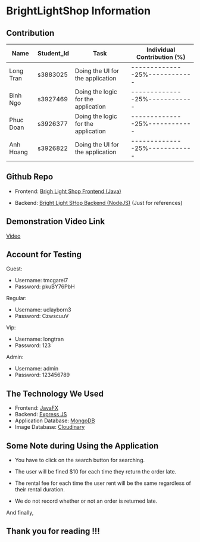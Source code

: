 # BrightLightShop Information

## Contribution

| Name          |   Student_Id   |             Task                     | Individual Contribution (%) |
| ------------- | -------------- | ------------------------------------ | --------------------------- |
| Long Tran     |    s3883025    | Doing the UI for the application     |--------------25%------------|
| Binh Ngo      |    s3927469    | Doing the logic for the application  |--------------25%------------|
| Phuc Doan     |    s3926377    | Doing the logic for the application  |--------------25%------------|
| Anh Hoang     |    s3926822    | Doing the UI for the application     |--------------25%------------|

## Github Repo

- Frontend: [Brigh Light Shop Frontend (Java)](https://github.com/quocbinhngo/bright-light-shop-client "Github")

- Backend: [Bright Light SHop Backend (NodeJS)](https://github.com/quocbinhngo/bright-light-shop-server) (Just for references)

## Demonstration Video Link

[Video](https://www.youtube.com/watch?v=DcrYEJJKtyQ "Youtube Video")

## Account for Testing 

Guest:
- Username: tmcgarel7
- Password: pkuBY76PbH

Regular:
- Username: uclayborn3
- Password: CzwscuuV

Vip:
- Username: longtran
- Password: 123

Admin:
- Username: admin
- Password: 123456789

## The Technology We Used 

- Frontend: [JavaFX](https://openjfx.io/)
- Backend: [Express JS](https://expressjs.com/)
- Application Database: [MongoDB](https://www.mongodb.com/)
- Image Database: [Cloudinary](https://cloudinary.com/)
 
## Some Note during Using the Application

- You have to click on the search button for searching. 

- The user will be fined $10 for each time they return the order late. 

- The rental fee for each time the user rent will be the same regardless of their rental duration. 

- We do not record whether or not an order is returned late.


And finally,
## Thank you for reading !!!